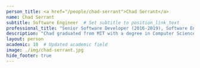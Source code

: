 ```yaml
---
person_title: <a href="/people/chad-serrant">Chad Serrant</a>
name: Chad Serrant
subtitle: Software Engineer  # Set subtitle to position_link_text
professional_title: "Senior Software Developer (2016-2019), Software Engineer, VMware Tanzu Labs"
description: "Chad graduated from MIT with a degree in Computer Science and uses his software development skills to help the healthcare industry.Before joining HMS, Chad was part of Athenahealth, improving interfaces used during patient visits. At HMS Chad helped the Undiagnosed Disease Network link patients with doctors and researchers around the world.Chad believes technology should handle organizing health information so medical practitioners can focus on keeping us healthy."
layout: person
academic: 10  # Updated academic field
image: ./img/chad-serrant.jpg
hide_footer: true
---
```

